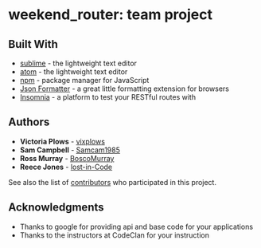 # weekend_router: team project

## Built With

* [sublime](https://www.sublimetext.com/) - the lightweight text editor
* [atom](https://atom.io/) - the lightweight text editor
* [npm](https://www.npmjs.com/) - package manager for JavaScript
* [Json Formatter](https://github.com/callumlocke/json-formatter) - a great little formatting extension for browsers
* [Insomnia](https://insomnia.rest/) - a platform to test your RESTful routes with

## Authors

* **Victoria Plows** - [vixplows](https://github.com/vixplows)
* **Sam Campbell** - [Samcam1985](https://github.com/Samcam1985)
* **Ross Murray** - [BoscoMurray](https://github.com/BoscoMurray)
* **Reece Jones**  - [lost-in-Code](https://github.com/lost-in-Code-au)

See also the list of [contributors](https://github.com/vixplows/weekend_router/graphs/contributors) who participated in this project.


## Acknowledgments

* Thanks to google for providing api and base code for your applications
* Thanks to the instructors at CodeClan for your instruction

